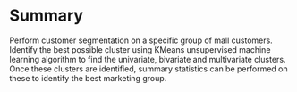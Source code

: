 # Summary
Perform customer segmentation on a specific group of mall customers. 
Identify the best possible cluster using KMeans unsupervised machine learning algorithm to find the univariate, bivariate and multivariate clusters. 
Once these clusters are identified, summary statistics can be performed on these to identify the best marketing group. 
